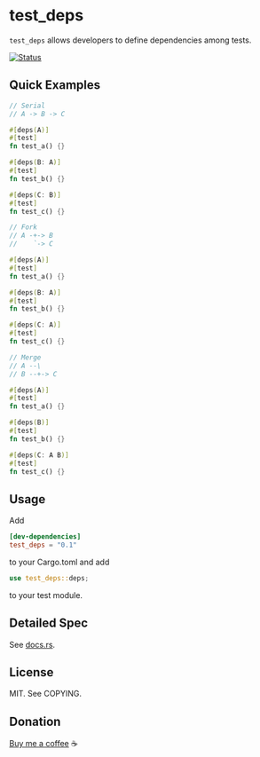 # test_deps

`test_deps` allows developers to define dependencies among tests.

[![Status](https://circleci.com/gh/nshou/test_deps.svg?style=svg)](https://circleci.com/gh/nshou/test_deps)

## Quick Examples

```rust
// Serial
// A -> B -> C

#[deps(A)]
#[test]
fn test_a() {}

#[deps(B: A)]
#[test]
fn test_b() {}

#[deps(C: B)]
#[test]
fn test_c() {}
```

```rust
// Fork
// A -+-> B
//    `-> C

#[deps(A)]
#[test]
fn test_a() {}

#[deps(B: A)]
#[test]
fn test_b() {}

#[deps(C: A)]
#[test]
fn test_c() {}
```

```rust
// Merge
// A --\
// B --+-> C

#[deps(A)]
#[test]
fn test_a() {}

#[deps(B)]
#[test]
fn test_b() {}

#[deps(C: A B)]
#[test]
fn test_c() {}
```

## Usage

Add

```toml
[dev-dependencies]
test_deps = "0.1"
```

to your Cargo.toml and add

```rust
use test_deps::deps;
```

to your test module.

## Detailed Spec

See [docs.rs](https://docs.rs/test_deps).

## License

MIT. See COPYING.

## Donation

[Buy me a coffee](https://buymeacoffee.com/nshou) ☕
